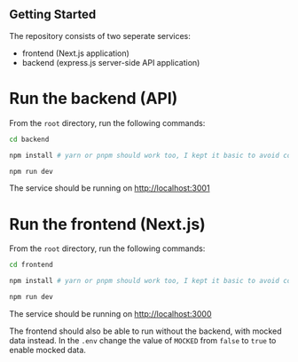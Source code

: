 ## Getting Started

The repository consists of two seperate services:
- frontend (Next.js application)
- backend (express.js server-side API application)

# Run the backend (API)

From the `root` directory, run the following commands:

```bash
cd backend

npm install # yarn or pnpm should work too, I kept it basic to avoid confusion

npm run dev
```

The service should be running on [http://localhost:3001](http://localhost:3001)

# Run the frontend (Next.js)

From the `root` directory, run the following commands:

```bash
cd frontend

npm install # yarn or pnpm should work too, I kept it basic to avoid confusion

npm run dev
```

The service should be running on [http://localhost:3000](http://localhost:3000)

The frontend should also be able to run without the backend, with mocked data instead.
In the `.env` change the value of `MOCKED` from `false` to `true` to enable mocked data.
